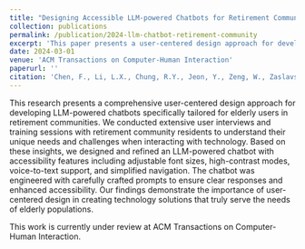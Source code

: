 ```yaml
---
title: "Designing Accessible LLM-powered Chatbots for Retirement Communities: A User-centered Approach"
collection: publications
permalink: /publication/2024-llm-chatbot-retirement-community
excerpt: 'This paper presents a user-centered design approach for developing accessible LLM-powered chatbots for elderly users in retirement communities.'
date: 2024-03-01
venue: 'ACM Transactions on Computer-Human Interaction'
paperurl: ''
citation: 'Chen, F., Li, L.X., Chung, R.Y., Jeon, Y., Zeng, W., Zaslavsky, O. (2024). &quot;Designing Accessible LLM-powered Chatbots for Retirement Communities: A User-centered Approach.&quot; <i>ACM Transactions on Computer-Human Interaction</i>.'
---
```


This research presents a comprehensive user-centered design approach for developing LLM-powered chatbots specifically tailored for elderly users in retirement communities. We conducted extensive user interviews and training sessions with retirement community residents to understand their unique needs and challenges when interacting with technology. Based on these insights, we designed and refined an LLM-powered chatbot with accessibility features including adjustable font sizes, high-contrast modes, voice-to-text support, and simplified navigation. The chatbot was engineered with carefully crafted prompts to ensure clear responses and enhanced accessibility. Our findings demonstrate the importance of user-centered design in creating technology solutions that truly serve the needs of elderly populations.

This work is currently under review at ACM Transactions on Computer-Human Interaction. 